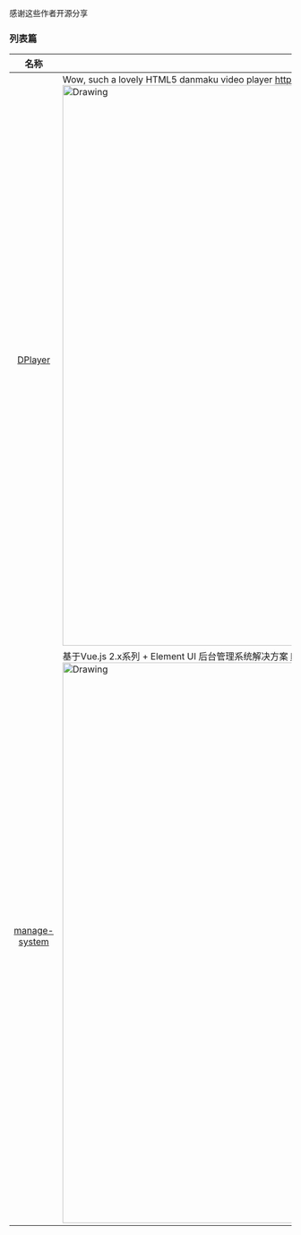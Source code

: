 感谢这些作者开源分享
### 列表篇
名称  | 介绍展示
:---: | --- 
[DPlayer](https://github.com/DIYgod/DPlayer)  |  Wow, such a lovely HTML5 danmaku video player http://diygod.github.io/DPlayer/demo <img src="https://camo.githubusercontent.com/c42f38c3ce0c4d2c3ec64f0c2b3094105724bc1d/687474703a2f2f692e696d6775722e636f6d2f39495548496a312e6a7067" alt="Drawing" width="1000px" />  
[manage-system](https://github.com/lin-xin/manage-system)  | 基于Vue.js 2.x系列 + Element UI 后台管理系统解决方案 http://work.fengdb.com/ <img src="https://github.com/lin-xin/manage-system/raw/master/screenshots/wms1.png" alt="Drawing" width="1000px" />  
